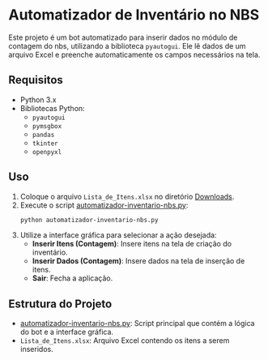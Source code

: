 # Automatizador de Inventário no NBS 

Este projeto é um bot automatizado para inserir dados no módulo de contagem do nbs, utilizando a biblioteca `pyautogui`. Ele lê dados de um arquivo Excel e preenche automaticamente os campos necessários na tela.

## Requisitos

- Python 3.x
- Bibliotecas Python:
  - `pyautogui`
  - `pymsgbox`
  - `pandas`
  - `tkinter`
  - `openpyxl`

## Uso

1. Coloque o arquivo `Lista_de_Itens.xlsx` no diretório [Downloads](http://_vscodecontentref_/1).
2. Execute o script [automatizador-inventario-nbs.py](http://_vscodecontentref_/2):
    ```sh
    python automatizador-inventario-nbs.py
    ```
3. Utilize a interface gráfica para selecionar a ação desejada:
    - **Inserir Itens (Contagem)**: Insere itens na tela de criação do inventário.
    - **Inserir Dados (Contagem)**: Insere dados na tela de inserção de itens.
    - **Sair**: Fecha a aplicação.

## Estrutura do Projeto

- [automatizador-inventario-nbs.py](http://_vscodecontentref_/3): Script principal que contém a lógica do bot e a interface gráfica.
- `Lista_de_Itens.xlsx`: Arquivo Excel contendo os itens a serem inseridos.